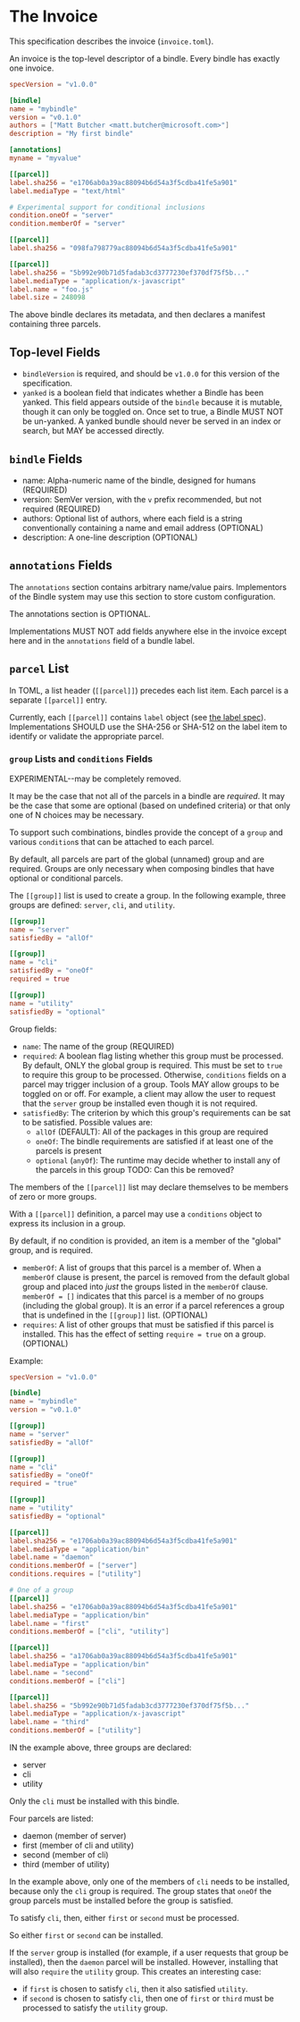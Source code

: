 # The Invoice

This specification describes the invoice (`invoice.toml`).

An invoice is the top-level descriptor of a bindle. Every bindle has exactly one invoice.

```toml
specVersion = "v1.0.0"

[bindle]
name = "mybindle"
version = "v0.1.0"
authors = ["Matt Butcher <matt.butcher@microsoft.com>"]
description = "My first bindle"

[annotations]
myname = "myvalue"

[[parcel]]
label.sha256 = "e1706ab0a39ac88094b6d54a3f5cdba41fe5a901"
label.mediaType = "text/html"

# Experimental support for conditional inclusions
condition.oneOf = "server"
condition.memberOf = "server"

[[parcel]]
label.sha256 = "098fa798779ac88094b6d54a3f5cdba41fe5a901"

[[parcel]]
label.sha256 = "5b992e90b71d5fadab3cd3777230ef370df75f5b..."
label.mediaType = "application/x-javascript"
label.name = "foo.js"
label.size = 248098
```

The above bindle declares its metadata, and then declares a manifest containing three parcels.

## Top-level Fields

- `bindleVersion` is required, and should be `v1.0.0` for this version of the specification.
- `yanked` is a boolean field that indicates whether a Bindle has been yanked. This field appears outside of the `bindle` because it is mutable, though it can only be toggled on. Once set to true, a Bindle MUST NOT be un-yanked. A yanked bundle should never be served in an index or search, but MAY be accessed directly.

## `bindle` Fields

- name: Alpha-numeric name of the bindle, designed for humans (REQUIRED)
- version: SemVer version, with the `v` prefix recommended, but not required (REQUIRED)
- authors: Optional list of authors, where each field is a string conventionally containing a name and email address (OPTIONAL)
- description: A one-line description (OPTIONAL)

## `annotations` Fields

The `annotations` section contains arbitrary name/value pairs. Implementors of the Bindle system may use this section to store custom configuration.

The annotations section is OPTIONAL.

Implementations MUST NOT add fields anywhere else in the invoice except here and in the `annotations` field of a bundle label.

## `parcel` List

In TOML, a list header (`[[parcel]]`) precedes each list item. Each parcel is a separate `[[parcel]]` entry.

Currently, each `[[parcel]]` contains `label` object (see [the label spec](label-spec.md)). Implementations SHOULD use the SHA-256 or SHA-512 on the label item to identify or validate the appropriate parcel.

### `group` Lists and `conditions` Fields

EXPERIMENTAL--may be completely removed.

It may be the case that not all of the parcels in a bindle are _required_. It may be the case that some are optional (based on undefined criteria) or that only one of N choices may be necessary.

To support such combinations, bindles provide the concept of a `group` and various `condition`s that can be attached to each parcel.

By default, all parcels are part of the global (unnamed) group and are required. Groups are only necessary when composing bindles that have optional or conditional parcels.

The `[[group]]` list is used to create a group. In the following example, three groups are defined: `server`, `cli`, and `utility`.

```toml
[[group]]
name = "server"
satisfiedBy = "allOf"

[[group]]
name = "cli"
satisfiedBy = "oneOf"
required = true

[[group]]
name = "utility"
satisfiedBy = "optional"
```

Group fields:

- `name`: The name of the group (REQUIRED)
- `required`: A boolean flag listing whether this group must be processed. By default, ONLY the global group is required. This must be set to `true` to require this group to be processed. Otherwise, `conditions` fields on a parcel may trigger inclusion of a group. Tools MAY allow groups to be toggled on or off. For example, a client may allow the user to request that the `server` group be installed even though it is not required.
- `satisfiedBy`: The criterion by which this group's requirements can be sat to be satisfied. Possible values are:
  - `allOf` (DEFAULT): All of the packages in this group are required
  - `oneOf`: The bindle requirements are satisfied if at least one of the parcels is present
  - `optional` (`anyOf`): The runtime may decide whether to install any of the parcels in this group  TODO: Can this be removed?

The members of the `[[parcel]]` list may declare themselves to be members of zero or more groups.

With a `[[parcel]]` definition, a parcel may use a `conditions` object to express its inclusion in a group.

By default, if no condition is provided, an item is a member of the "global" group, and is required.

- `memberOf`: A list of groups that this parcel is a member of. When a `memberOf` clause is present, the parcel is removed from the default global group and placed into _just_ the groups listed in the `memberOf` clause. `memberOf = []` indicates that this parcel is a member of no groups (including the global group). It is an error if a parcel references a group that is undefined in the `[[group]]` list. (OPTIONAL)
- `requires`: A list of other groups that must be satisfied if this parcel is installed. This has the effect of setting `require = true` on a group. (OPTIONAL)

Example:

```toml
specVersion = "v1.0.0"

[bindle]
name = "mybindle"
version = "v0.1.0"

[[group]]
name = "server"
satisfiedBy = "allOf"

[[group]]
name = "cli"
satisfiedBy = "oneOf"
required = "true"

[[group]]
name = "utility"
satisfiedBy = "optional"

[[parcel]]
label.sha256 = "e1706ab0a39ac88094b6d54a3f5cdba41fe5a901"
label.mediaType = "application/bin"
label.name = "daemon"
conditions.memberOf = ["server"]
conditions.requires = ["utility"]

# One of a group
[[parcel]]
label.sha256 = "e1706ab0a39ac88094b6d54a3f5cdba41fe5a901"
label.mediaType = "application/bin"
label.name = "first"
conditions.memberOf = ["cli", "utility"]

[[parcel]]
label.sha256 = "a1706ab0a39ac88094b6d54a3f5cdba41fe5a901"
label.mediaType = "application/bin"
label.name = "second"
conditions.memberOf = ["cli"]

[[parcel]]
label.sha256 = "5b992e90b71d5fadab3cd3777230ef370df75f5b..."
label.mediaType = "application/x-javascript"
label.name = "third"
conditions.memberOf = ["utility"]
```

IN the example above, three groups are declared:

- server
- cli
- utility

Only the `cli` must be installed with this bindle.

Four parcels are listed:

- daemon (member of server)
- first (member of cli and utility)
- second (member of cli)
- third (member of utility)

In the example above, only one of the members of `cli` needs to be installed, because only the `cli` group is required. The group states that `oneOf` the group parcels must be installed before the group is satisfied.

To satisfy `cli`, then, either `first` or `second` must be processed.

So either `first` or `second` can be installed.

If the `server` group is installed (for example, if a user requests that group be installed), then the `daemon` parcel will be installed. However, installing that will also `require` the `utility` group. This creates an interesting case:

- if `first` is chosen to satisfy `cli`, then it also satisfied `utility`.
- if `second` is chosen to satisfy `cli`, then one of `first` or `third` must be processed to satisfy the `utility` group.

